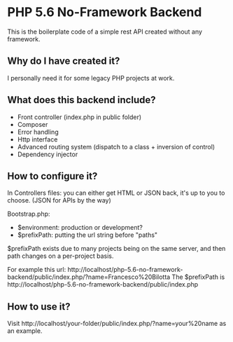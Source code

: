 # PHP 5.6 No-Framework Backend

This is the boilerplate code of a simple rest API created without any framework.

## Why do I have created it?

I personally need it for some legacy PHP projects at work.

## What does this backend include?

- Front controller (index.php in public folder)
- Composer
- Error handling
- Http interface
- Advanced routing system (dispatch to a class + inversion of control)
- Dependency injector

## How to configure it?

In Controllers files: you can either get HTML or JSON back, it's up to you to choose. (JSON for APIs by the way)

Bootstrap.php:

- \$environment: production or development?
- \$prefixPath: putting the url string before "paths"

\$prefixPath exists due to many projects being on the same server, and then path changes on a per-project basis.

For example this url: http://localhost/php-5.6-no-framework-backend/public/index.php/?name=Francesco%20Bilotta
The \$prefixPath is http://localhost/php-5.6-no-framework-backend/public/index.php

## How to use it?

Visit http://localhost/your-folder/public/index.php/?name=your%20name as an example.
